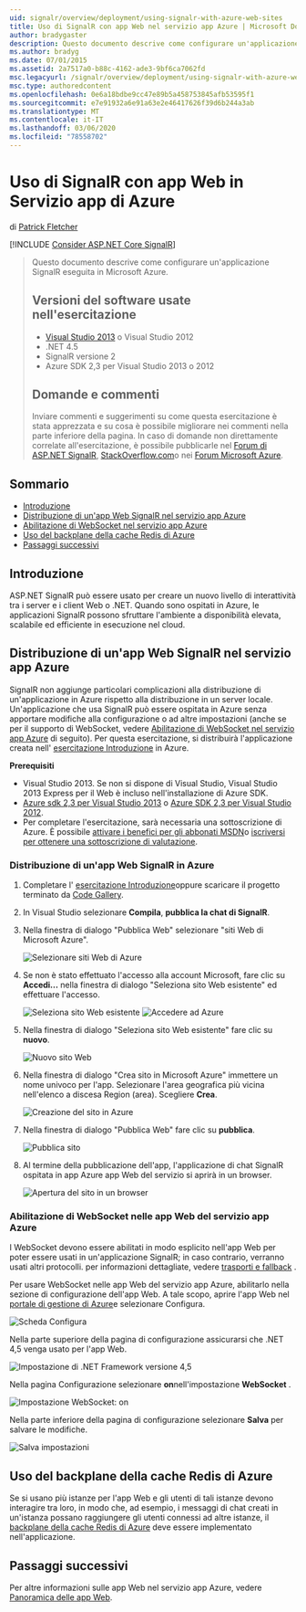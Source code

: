 ```yaml
---
uid: signalr/overview/deployment/using-signalr-with-azure-web-sites
title: Uso di SignalR con app Web nel servizio app Azure | Microsoft Docs
author: bradygaster
description: Questo documento descrive come configurare un'applicazione SignalR eseguita in Microsoft Azure. Versioni del software usate nell'esercitazione Visual Studio 2013 o Vis...
ms.author: bradyg
ms.date: 07/01/2015
ms.assetid: 2a7517a0-b88c-4162-ade3-9bf6ca7062fd
msc.legacyurl: /signalr/overview/deployment/using-signalr-with-azure-web-sites
msc.type: authoredcontent
ms.openlocfilehash: 0e6a18bdbe9cc47e89b5a458753845afb53595f1
ms.sourcegitcommit: e7e91932a6e91a63e2e46417626f39d6b244a3ab
ms.translationtype: MT
ms.contentlocale: it-IT
ms.lasthandoff: 03/06/2020
ms.locfileid: "78558702"
---
```

# <a name="using-signalr-with-web-apps-in-azure-app-service"></a>Uso di SignalR con app Web in Servizio app di Azure

di [Patrick Fletcher](https://github.com/pfletcher)

[!INCLUDE [Consider ASP.NET Core SignalR](~/includes/signalr/signalr-version-disambiguation.md)]

> Questo documento descrive come configurare un'applicazione SignalR eseguita in Microsoft Azure.
>
> ## <a name="software-versions-used-in-the-tutorial"></a>Versioni del software usate nell'esercitazione
>
>
> - [Visual Studio 2013](https://my.visualstudio.com/Downloads?q=visual%20studio%202013) o Visual Studio 2012
> - .NET 4.5
> - SignalR versione 2
> - Azure SDK 2,3 per Visual Studio 2013 o 2012
>
>
>
> ## <a name="questions-and-comments"></a>Domande e commenti
>
> Inviare commenti e suggerimenti su come questa esercitazione è stata apprezzata e su cosa è possibile migliorare nei commenti nella parte inferiore della pagina. In caso di domande non direttamente correlate all'esercitazione, è possibile pubblicarle nel [Forum di ASP.NET SignalR](https://forums.asp.net/1254.aspx/1?ASP+NET+SignalR), [StackOverflow.com](http://stackoverflow.com/)o nei [Forum Microsoft Azure](https://social.msdn.microsoft.com/Forums/windowsazure/home?category=windowsazureplatform).

## <a name="table-of-contents"></a>Sommario

- [Introduzione](#introduction)
- [Distribuzione di un'app Web SignalR nel servizio app Azure](#deploying)
- [Abilitazione di WebSocket nel servizio app Azure](#websocket)
- [Uso del backplane della cache Redis di Azure](#backplane)
- [Passaggi successivi](#nextsteps)

<a id="introduction"></a>
## <a name="introduction"></a>Introduzione

ASP.NET SignalR può essere usato per creare un nuovo livello di interattività tra i server e i client Web o .NET. Quando sono ospitati in Azure, le applicazioni SignalR possono sfruttare l'ambiente a disponibilità elevata, scalabile ed efficiente in esecuzione nel cloud.

<a id="deploying"></a>
## <a name="deploying-a-signalr-web-app-to-azure-app-service"></a>Distribuzione di un'app Web SignalR nel servizio app Azure

SignalR non aggiunge particolari complicazioni alla distribuzione di un'applicazione in Azure rispetto alla distribuzione in un server locale. Un'applicazione che usa SignalR può essere ospitata in Azure senza apportare modifiche alla configurazione o ad altre impostazioni (anche se per il supporto di WebSocket, vedere [Abilitazione di WebSocket nel servizio app Azure](#websocket) di seguito). Per questa esercitazione, si distribuirà l'applicazione creata nell' [esercitazione Introduzione](../getting-started/tutorial-getting-started-with-signalr.md) in Azure.

**Prerequisiti**

- Visual Studio 2013. Se non si dispone di Visual Studio, Visual Studio 2013 Express per il Web è incluso nell'installazione di Azure SDK.
- [Azure sdk 2,3 per Visual Studio 2013](https://go.microsoft.com/fwlink/?linkid=324322&clcid=0x409) o [Azure SDK 2,3 per Visual Studio 2012](https://go.microsoft.com/fwlink/p/?linkid=323511).
- Per completare l'esercitazione, sarà necessaria una sottoscrizione di Azure. È possibile [attivare i benefici per gli abbonati MSDN](https://azure.microsoft.com/pricing/member-offers/msdn-benefits-details/)o [iscriversi per ottenere una sottoscrizione di valutazione](https://azure.microsoft.com/pricing/free-trial/).

### <a name="deploying-a-signalr-web-app-to-azure"></a>Distribuzione di un'app Web SignalR in Azure

1. Completare l' [esercitazione Introduzione](../getting-started/tutorial-getting-started-with-signalr.md)oppure scaricare il progetto terminato da [Code Gallery](https://code.msdn.microsoft.com/SignalR-Getting-Started-b9d18aa9).
2. In Visual Studio selezionare **Compila**, **pubblica la chat di SignalR**.
3. Nella finestra di dialogo "Pubblica Web" selezionare "siti Web di Microsoft Azure".

    ![Selezionare siti Web di Azure](using-signalr-with-azure-web-sites/_static/image1.png)
4. Se non è stato effettuato l'accesso alla account Microsoft, fare clic su **Accedi...** nella finestra di dialogo "Seleziona sito Web esistente" ed effettuare l'accesso.

    ![Seleziona sito Web esistente](using-signalr-with-azure-web-sites/_static/image2.png)    ![Accedere ad Azure](using-signalr-with-azure-web-sites/_static/image3.png)
5. Nella finestra di dialogo "Seleziona sito Web esistente" fare clic su **nuovo**.

    ![Nuovo sito Web](using-signalr-with-azure-web-sites/_static/image4.png)
6. Nella finestra di dialogo "Crea sito in Microsoft Azure" immettere un nome univoco per l'app. Selezionare l'area geografica più vicina nell'elenco a discesa Region (area). Scegliere **Crea**.

    ![Creazione del sito in Azure](using-signalr-with-azure-web-sites/_static/image5.png)
7. Nella finestra di dialogo "Pubblica Web" fare clic su **pubblica**.

    ![Pubblica sito](using-signalr-with-azure-web-sites/_static/image6.png)
8. Al termine della pubblicazione dell'app, l'applicazione di chat SignalR ospitata in app Azure app Web del servizio si aprirà in un browser.

    ![Apertura del sito in un browser](using-signalr-with-azure-web-sites/_static/image7.png)

<a id="websocket"></a>
### <a name="enabling-websockets-on-azure-app-service-web-apps"></a>Abilitazione di WebSocket nelle app Web del servizio app Azure

I WebSocket devono essere abilitati in modo esplicito nell'app Web per poter essere usati in un'applicazione SignalR; in caso contrario, verranno usati altri protocolli. per informazioni dettagliate, vedere [trasporti e fallback](../getting-started/introduction-to-signalr.md#transports) .

Per usare WebSocket nelle app Web del servizio app Azure, abilitarlo nella sezione di configurazione dell'app Web. A tale scopo, aprire l'app Web nel [portale di gestione di Azure](https://manage.windowsazure.com/)e selezionare Configura.

![Scheda Configura](using-signalr-with-azure-web-sites/_static/image8.png)

Nella parte superiore della pagina di configurazione assicurarsi che .NET 4,5 venga usato per l'app Web.

![Impostazione di .NET Framework versione 4,5](using-signalr-with-azure-web-sites/_static/image9.png)

Nella pagina Configurazione selezionare **on**nell'impostazione **WebSocket** .

![Impostazione WebSocket: on](using-signalr-with-azure-web-sites/_static/image10.png)

Nella parte inferiore della pagina di configurazione selezionare **Salva** per salvare le modifiche.

![Salva impostazioni](using-signalr-with-azure-web-sites/_static/image11.png)

<a id="backplane"></a>
## <a name="using-the-azure-redis-cache-backplane"></a>Uso del backplane della cache Redis di Azure

Se si usano più istanze per l'app Web e gli utenti di tali istanze devono interagire tra loro, in modo che, ad esempio, i messaggi di chat creati in un'istanza possano raggiungere gli utenti connessi ad altre istanze, il [backplane della cache Redis di Azure](../performance/scaleout-with-redis.md) deve essere implementato nell'applicazione.

<a id="nextsteps"></a>
## <a name="next-steps"></a>Passaggi successivi

Per altre informazioni sulle app Web nel servizio app Azure, vedere [Panoramica delle app Web](https://azure.microsoft.com/documentation/articles/app-service-web-overview/).
